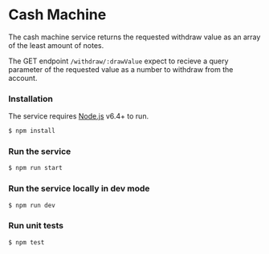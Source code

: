# Cash Machine

The cash machine service returns the requested withdraw value as an array of the least amount of notes.

The GET endpoint `/withdraw/:drawValue` expect to recieve a query parameter of the requested value as a number to withdraw from the account.



### Installation

The service requires [Node.js](https://nodejs.org/) v6.4+ to run.

```sh
$ npm install
```

### Run the service

```sh
$ npm run start
```

### Run the service locally in dev mode

```sh
$ npm run dev
```

### Run unit tests

```sh
$ npm test
```